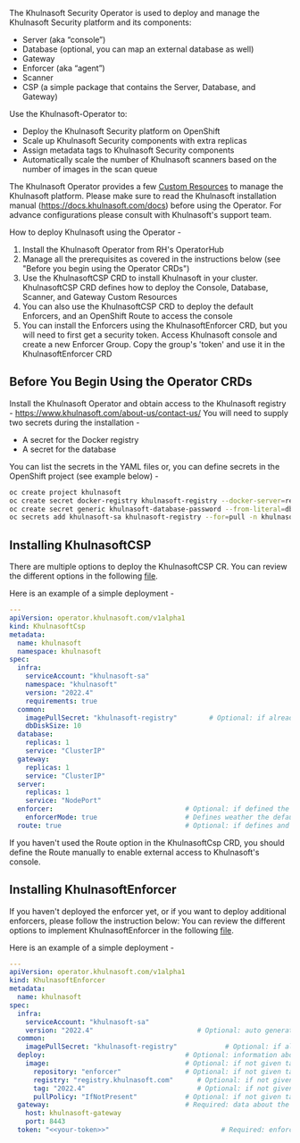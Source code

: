 The Khulnasoft Security Operator is used to deploy and manage the Khulnasoft Security platform and its components:
* Server (aka “console”)
* Database (optional, you can map an external database as well) 
* Gateway 
* Enforcer (aka “agent”)
* Scanner
* CSP (a simple package that contains the Server, Database, and Gateway)

Use the Khulnasoft-Operator to: 
* Deploy the Khulnasoft Security platform on OpenShift
* Scale up Khulnasoft Security components with extra replicas
* Assign metadata tags to Khulnasoft Security components
* Automatically scale the number of Khulnasoft scanners based on the number of images in the scan queue
	
The Khulnasoft Operator provides a few [Custom Resources](https://github.com/khulnasoft/khulnasoft-operator/tree/master/config/crd) to manage the Khulnasoft platform. 
Please make sure to read the Khulnasoft installation manual (https://docs.khulnasoft.com/docs) before using the Operator. 
For advance configurations please consult with Khulnasoft's support team.
    
How to deploy Khulnasoft using the Operator -
1. Install the Khulnasoft Operator from RH's OperatorHub
2. Manage all the prerequisites as covered in the instructions below (see "Before you begin using the Operator CRDs")
3. Use the KhulnasoftCSP CRD to install Khulnasoft in your cluster. KhulnasoftCSP CRD defines how to deploy the Console, Database, Scanner, and Gateway Custom Resources
4. You can also use the KhulnasoftCSP CRD to deploy the default Enforcers, and an OpenShift Route to access the console 
5. You can install the Enforcers using the KhulnasoftEnforcer CRD, but you will need to first get a security token.  Access Khulnasoft console and create a new Enforcer Group. Copy the group's 'token' and use it in the KhulnasoftEnforcer CRD
	

## Before You Begin Using the Operator CRDs
Install the Khulnasoft Operator and obtain access to the Khulnasoft registry - https://www.khulnasoft.com/about-us/contact-us/
You will need to supply two secrets during the installation - 
* A secret for the Docker registry
* A secret for the database

You can list the secrets in the YAML files or, you can define secrets in the OpenShift project (see example below) -
```bash
oc create project khulnasoft 
oc create secret docker-registry khulnasoft-registry --docker-server=registry.khulnasoft.com --docker-username=<KHULNASOFT_USERNAME> --docker-password=<KHULNASOFT_PASSWORD> --docker-email=<user email> -n khulnasoft
oc create secret generic khulnasoft-database-password --from-literal=db-password=<password> -n khulnasoft
oc secrets add khulnasoft-sa khulnasoft-registry --for=pull -n khulnasoft
```

## Installing KhulnasoftCSP
There are multiple options to deploy the KhulnasoftCSP CR. You can review the different options in the following [file](https://github.com/khulnasoft/khulnasoft-operator/blob/master/config/crd/operator_v1alpha1_khulnasoftcsp_cr.yaml). 

Here is an example of a simple deployment  - 
```yaml
---
apiVersion: operator.khulnasoft.com/v1alpha1
kind: KhulnasoftCsp
metadata:
  name: khulnasoft
  namespace: khulnasoft
spec:
  infra:                                    
    serviceAccount: "khulnasoft-sa"               
    namespace: "khulnasoft"                       
    version: "2022.4"                          
    requirements: true                      
  common:
    imagePullSecret: "khulnasoft-registry"        # Optional: if already created image pull secret then mention in here
    dbDiskSize: 10       
  database:                                 
    replicas: 1                            
    service: "ClusterIP"                    
  gateway:                                  
    replicas: 1                             
    service: "ClusterIP"                    
  server:                                   
    replicas: 1                             
    service: "NodePort" 
  enforcer:                                 # Optional: if defined the Operator will create the default Enforcer 
    enforcerMode: true                      # Defines weather the default enforcer will work in 'enforce' or 'audit' more 
  route: true                               # Optional: if defines and set to true, the operator will create a Route to enable access to the console
```

If you haven't used the Route option in the KhulnasoftCsp CRD, you should define the Route manually to enable external access to Khulnasoft's console.

## Installing KhulnasoftEnforcer
If you haven't deployed the enforcer yet, or if you want to deploy additional enforcers, please follow the instruction below:
You can review the different options to implement KhulnasoftEnforcer in the following [file](https://github.com/khulnasoft/khulnasoft-operator/blob/master/config/crd/operator_v1alpha1_khulnasoftenforcer_cr.yaml).

Here is an example of a simple deployment  - 
```yaml
---
apiVersion: operator.khulnasoft.com/v1alpha1
kind: KhulnasoftEnforcer
metadata:
  name: khulnasoft
spec:
  infra:                                    
    serviceAccount: "khulnasoft-sa"                
    version: "2022.4"                          # Optional: auto generate to latest version
  common:
    imagePullSecret: "khulnasoft-registry"            # Optional: if already created image pull secret then mention in here
  deploy:                                   # Optional: information about khulnasoft enforcer deployment
    image:                                  # Optional: if not given take the default value and version from infra.version
      repository: "enforcer"                # Optional: if not given take the default value - enforcer
      registry: "registry.khulnasoft.com"      # Optional: if not given take the default value - registry.khulnasoft.com
      tag: "2022.4"                            # Optional: if not given take the default value - 4.5 (latest tested version for this operator version)
      pullPolicy: "IfNotPresent"            # Optional: if not given take the default value - IfNotPresent
  gateway:                                  # Required: data about the gateway address
    host: khulnasoft-gateway
    port: 8443
  token: "<<your-token>>"                            # Required: enforcer group token also can use an existing secret instead (you can create a token from Khulnasoft's console)
```
